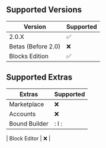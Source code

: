 ## Supported Versions

| Version | Supported          |
| ------- | ------------------ |
|  2.0.X | :white_check_mark: |
| Betas (Before 2.0)  | :x:                |
| Blocks Edition  | :white_check_mark: |

## Supported Extras

| Extras | Supported          |
| ------- | ------------------ |
|  Marketplace | :x: |
| Accounts  | :x:                |
| Bound Builder  | : I : |

| Block Editor | :x: |




